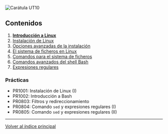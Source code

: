 <link rel="stylesheet" href="../styles.css">

![Carátula UT10](imgs/caratula_ut10.png)

## Contenidos

1. [**Introducción a Linux**](01_introducción_linux.md)
2. [Instalación de Linux](02_instalación_linux.md)
3. [Opciones avanzadas de la instalación](03_opciones_avanzadas.md)
4. [El sistema de ficheros en Linux](04_sistema_ficheros_linux.md)
5. [Comandos para el sistema de ficheros](05_comandos_sistema_ficheros.md)
6. [Comandos avanzados del shell Bash](06_comandos_avanzados_bash.md)
7. [Expresiones regulares](07_expresiones_regulares.md)

### Prácticas

- PR1001: Instalación de Linux (I)
- PR1002: Introducción a Bash
- PR0803: Filtros y redireccionamiento
- PR0804: Comando `sed` y expresiones regulares (I)
- PR0805: Comando `sed` y expresiones regulares (II)



***
[Volver al índice principal](../index.md)